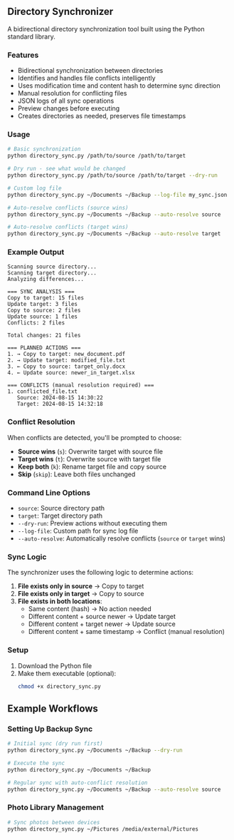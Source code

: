 ## Directory Synchronizer

A bidirectional directory synchronization tool built using the Python standard library.

### Features

- Bidirectional synchronization between directories
- Identifies and handles file conflicts intelligently
- Uses modification time and content hash to determine sync direction
- Manual resolution for conflicting files
- JSON logs of all sync operations
- Preview changes before executing
- Creates directories as needed, preserves file timestamps

### Usage

```bash
# Basic synchronization
python directory_sync.py /path/to/source /path/to/target

# Dry run - see what would be changed
python directory_sync.py /path/to/source /path/to/target --dry-run

# Custom log file
python directory_sync.py ~/Documents ~/Backup --log-file my_sync.json

# Auto-resolve conflicts (source wins)
python directory_sync.py ~/Documents ~/Backup --auto-resolve source

# Auto-resolve conflicts (target wins)
python directory_sync.py ~/Documents ~/Backup --auto-resolve target
```

### Example Output

```
Scanning source directory...
Scanning target directory...
Analyzing differences...

=== SYNC ANALYSIS ===
Copy to target: 15 files
Update target: 3 files
Copy to source: 2 files
Update source: 1 files
Conflicts: 2 files

Total changes: 21 files

=== PLANNED ACTIONS ===
1. → Copy to target: new_document.pdf
2. → Update target: modified_file.txt
3. ← Copy to source: target_only.docx
4. ← Update source: newer_in_target.xlsx

=== CONFLICTS (manual resolution required) ===
1. conflicted_file.txt
   Source: 2024-08-15 14:30:22
   Target: 2024-08-15 14:32:18
```


### Conflict Resolution

When conflicts are detected, you'll be prompted to choose:

- **Source wins** (`s`): Overwrite target with source file
- **Target wins** (`t`): Overwrite source with target file
- **Keep both** (`k`): Rename target file and copy source
- **Skip** (`skip`): Leave both files unchanged

### Command Line Options

- `source`: Source directory path
- `target`: Target directory path
- `--dry-run`: Preview actions without executing them
- `--log-file`: Custom path for sync log file
- `--auto-resolve`: Automatically resolve conflicts (`source` or `target` wins)

### Sync Logic

The synchronizer uses the following logic to determine actions:

1. **File exists only in source** → Copy to target
2. **File exists only in target** → Copy to source
3. **File exists in both locations**:
   - Same content (hash) → No action needed
   - Different content + source newer → Update target
   - Different content + target newer → Update source
   - Different content + same timestamp → Conflict (manual resolution)
  
### Setup

1. Download the Python file
2. Make them executable (optional):
   ```bash
   chmod +x directory_sync.py
   ```

## Example Workflows

### Setting Up Backup Sync

```bash
# Initial sync (dry run first)
python directory_sync.py ~/Documents ~/Backup --dry-run

# Execute the sync
python directory_sync.py ~/Documents ~/Backup

# Regular sync with auto-conflict resolution
python directory_sync.py ~/Documents ~/Backup --auto-resolve source
```

### Photo Library Management

```bash
# Sync photos between devices
python directory_sync.py ~/Pictures /media/external/Pictures
```


